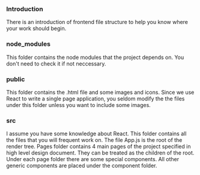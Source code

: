 ### Introduction
There is an introduction of frontend file structure to help you know where your work should begin.

### node_modules
This folder contains the node modules that the project depends on. You don't need to check it if not neccessary.

### public
This folder contains the .html file and some images and icons. Since we use React to write a single page application, you seldom modify the the files under this folder unless you want to include some images.

### src
I assume you have some knowledge about React. This folder contains all the files that you will frequent work on. The file App.js is the root of the render tree. Pages folder contains 4 main pages of the project specified in high level design document. They can be treated as the children of the root. Under each page folder there are some special components. All other generic components are placed under the component folder.